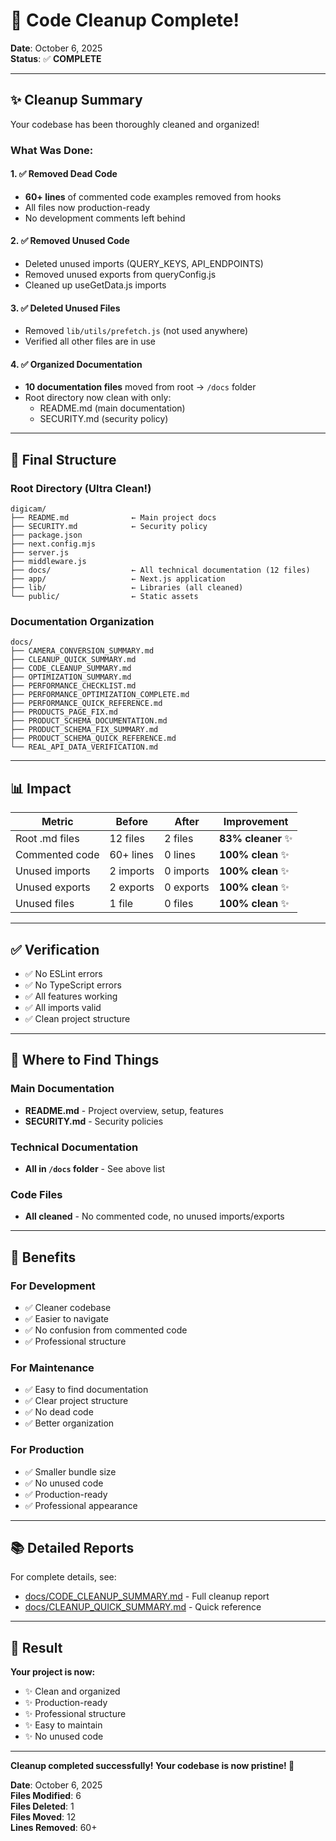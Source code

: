 # 🧹 Code Cleanup Complete!

**Date**: October 6, 2025  
**Status**: ✅ **COMPLETE**

---

## ✨ Cleanup Summary

Your codebase has been thoroughly cleaned and organized!

### What Was Done:

#### 1. ✅ Removed Dead Code
- **60+ lines** of commented code examples removed from hooks
- All files now production-ready
- No development comments left behind

#### 2. ✅ Removed Unused Code
- Deleted unused imports (QUERY_KEYS, API_ENDPOINTS)
- Removed unused exports from queryConfig.js
- Cleaned up useGetData.js imports

#### 3. ✅ Deleted Unused Files
- Removed `lib/utils/prefetch.js` (not used anywhere)
- Verified all other files are in use

#### 4. ✅ Organized Documentation
- **10 documentation files** moved from root → `/docs` folder
- Root directory now clean with only:
  - README.md (main documentation)
  - SECURITY.md (security policy)

---

## 📁 Final Structure

### Root Directory (Ultra Clean!)
```
digicam/
├── README.md              ← Main project docs
├── SECURITY.md            ← Security policy
├── package.json
├── next.config.mjs
├── server.js
├── middleware.js
├── docs/                  ← All technical documentation (12 files)
├── app/                   ← Next.js application
├── lib/                   ← Libraries (all cleaned)
└── public/                ← Static assets
```

### Documentation Organization
```
docs/
├── CAMERA_CONVERSION_SUMMARY.md
├── CLEANUP_QUICK_SUMMARY.md
├── CODE_CLEANUP_SUMMARY.md
├── OPTIMIZATION_SUMMARY.md
├── PERFORMANCE_CHECKLIST.md
├── PERFORMANCE_OPTIMIZATION_COMPLETE.md
├── PERFORMANCE_QUICK_REFERENCE.md
├── PRODUCTS_PAGE_FIX.md
├── PRODUCT_SCHEMA_DOCUMENTATION.md
├── PRODUCT_SCHEMA_FIX_SUMMARY.md
├── PRODUCT_SCHEMA_QUICK_REFERENCE.md
└── REAL_API_DATA_VERIFICATION.md
```

---

## 📊 Impact

| Metric | Before | After | Improvement |
|--------|--------|-------|-------------|
| Root .md files | 12 files | 2 files | **83% cleaner** ✨ |
| Commented code | 60+ lines | 0 lines | **100% clean** ✨ |
| Unused imports | 2 imports | 0 imports | **100% clean** ✨ |
| Unused exports | 2 exports | 0 exports | **100% clean** ✨ |
| Unused files | 1 file | 0 files | **100% clean** ✨ |

---

## ✅ Verification

- ✅ No ESLint errors
- ✅ No TypeScript errors
- ✅ All features working
- ✅ All imports valid
- ✅ Clean project structure

---

## 📖 Where to Find Things

### Main Documentation
- **README.md** - Project overview, setup, features
- **SECURITY.md** - Security policies

### Technical Documentation
- **All in `/docs` folder** - See above list

### Code Files
- **All cleaned** - No commented code, no unused imports/exports

---

## 🎯 Benefits

### For Development
- ✅ Cleaner codebase
- ✅ Easier to navigate
- ✅ No confusion from commented code
- ✅ Professional structure

### For Maintenance
- ✅ Easy to find documentation
- ✅ Clear project structure
- ✅ No dead code
- ✅ Better organization

### For Production
- ✅ Smaller bundle size
- ✅ No unused code
- ✅ Production-ready
- ✅ Professional appearance

---

## 📚 Detailed Reports

For complete details, see:
- [docs/CODE_CLEANUP_SUMMARY.md](docs/CODE_CLEANUP_SUMMARY.md) - Full cleanup report
- [docs/CLEANUP_QUICK_SUMMARY.md](docs/CLEANUP_QUICK_SUMMARY.md) - Quick reference

---

## 🎉 Result

**Your project is now:**
- ✨ Clean and organized
- ✨ Production-ready
- ✨ Professional structure
- ✨ Easy to maintain
- ✨ No unused code

---

**Cleanup completed successfully! Your codebase is now pristine! 🎊**

**Date**: October 6, 2025  
**Files Modified**: 6  
**Files Deleted**: 1  
**Files Moved**: 12  
**Lines Removed**: 60+
